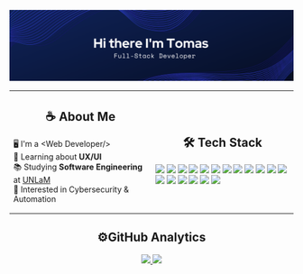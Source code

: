 ![banner](https://github.com/tomassale/tomassale/blob/main/public/img/banner/Banner.png?raw=true)


<table>
  <td width='50%'>
  <h2 align='center'>☕​ About Me</h2>

  🖥️ I'm a \<Web Developer/> <br/>
  🌱 Learning about <strong>UX/UI</strong>  <br/>
  📚 Studying <strong>Software Engineering</strong> at <a href='https://www.unlam.edu.ar/index.php'>UNLaM</a> <br/>
  🤔 Interested in Cybersecurity & Automation
  </td>
  <td>
  <h2 align='center'>🛠 Tech Stack</h2>

  <img src="https://img.shields.io/badge/-React-05122A?style=flat&logo=react"/>
  <img src="https://img.shields.io/badge/-Node-05122A?style=flat&logo=node.js"/>
  <img src="https://img.shields.io/badge/-Express-05122A?style=flat&logo=express"/>
  <img src="https://img.shields.io/badge/-MongoDb-05122A?style=flat&logo=mongodb"/>
  <img src="https://img.shields.io/badge/-MySql-05122A?style=flat&logo=mysql"/>
  <img src="https://img.shields.io/badge/-JavaScript-05122A?style=flat&logo=javascript"/>
  <img src="https://img.shields.io/badge/-TyoeScript-05122A?style=flat&logo=typescript"/>
  <img src="https://img.shields.io/badge/-Python-05122A?style=flat&logo=python"/>
  <img src="https://img.shields.io/badge/-JQuery-05122A?style=flat&logo=jquery"/>
  <img src="https://img.shields.io/badge/-Figma-05122A?style=flat&logo=figma"/>
  <img src="https://img.shields.io/badge/-Photoshop-05122A?style=flat&logo=adobe-photoshop"/>
  <img src="https://img.shields.io/badge/-HTML-05122A?style=flat&logo=HTML5"/>
  <img src="https://img.shields.io/badge/-CSS-05122A?style=flat&logo=CSS3"/>
  <img src="https://img.shields.io/badge/-Bootstrap-05122A?style=flat&logo=bootstrap"/>
  <img src="https://img.shields.io/badge/-Docker-05122A?style=flat&logo=docker"/>
  <img src="https://img.shields.io/badge/-Git-05122A?style=flat&logo=git"/>
  <img src="https://img.shields.io/badge/-Github-05122A?style=flat&logo=github"/>
  <img src="https://img.shields.io/badge/-Visual%20Studio%20Code-05122A?style=flat&logo=visual-studio-code&logoColor=007ACC"/>

  </td>
</table>

<!--
<h2 align='center'>Working on</h2> 
<table>
  <tr>
  <td width="50%">
    <br/>
    <h3 align="center">West Drip</h3>
    <div align="center">
      <a href="https://github.com/ArisGuimera/Android-Expert" target="_blank"><img src="https://i.imgur.com/Jji0CIE.jpg" width="400" alt="Curso básico android"></a>
      <p>
      <a href="https://github.com/ArisGuimera/Android-Expert" target="_blank">
      <img src="https://img.shields.io/badge/CODE-ff9?style=for-the-badge&logo=github&logoColor=black">
      </a>
      <a href="https://youtu.be/vJapzH_46a8" target="_blank">
      <img src="https://img.shields.io/badge/-HOST-green?style=for-the-badge&color=fbfc40">
      </a>
      </p>
      <p>West Drip es un <strong>Ecommerce</strong> con amplias funcionalidades</p>
    </div>
  </td>

  <td width="50%">
    <br>
    <h3 align="center">Personal page</h3>
    <div align="center">                                       
      <a href="https://github.com/ArisGuimera/SimpleAndroidMVVM" target="_blank"><img src="https://i.imgur.com/7uCBigG.jpg" width="400" alt="Pagina personal"/>
      <br>
      <p>
        <a href="" target="_blank">
          <img src="https://img.shields.io/badge/CODE-80ffaa?style=for-the-badge&logo=github&logoColor=black">
        </a>
        <a 
          href="https://youtu.be/hhhSMXi0R3E" 
          target="_blank"
        >
          <img src="https://img.shields.io/badge/-HOST-green?style=for-the-badge&color=3fFD7f">
        </a>
      </p>
      <p>
        Las arquitecturas son <strong>IMPRESCINDIBLES</strong> para poder trabajar como desarrollador/a Android. En este curso, divido por ramas irás aprendiendo a implementar una arquitectura real y robusta con inyección de dependencias, clean architecture, testing y mucho más.
      </p>
    </div>
  </td>
</table>
-->

<h2 align='center'>⚙️GitHub Analytics</h2>
<p align="center">
<a href="https://github.com/tomassale">
  <img height="180em" src="https://github-readme-stats-eight-theta.vercel.app/api?username=tomassale&show_icons=true&theme=algolia&include_all_commits=true&count_private=true"/>
  <img height="180em" src="https://github-readme-stats-eight-theta.vercel.app/api/top-langs/?username=tomassale&layout=compact&langs_count=8&theme=algolia"/>
</a>
</p>